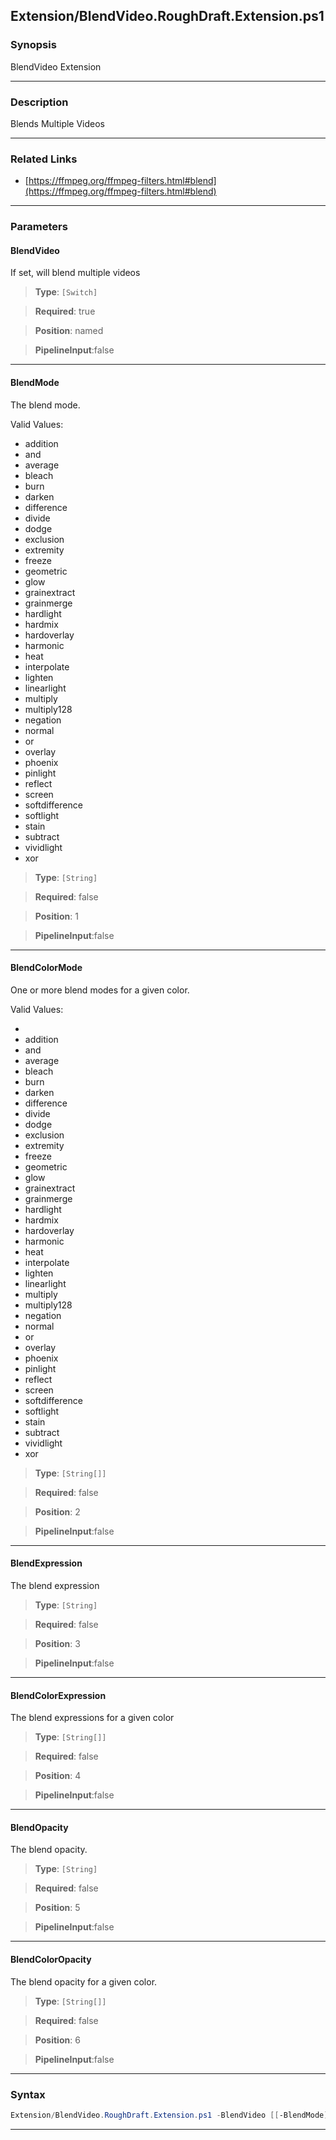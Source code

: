 
Extension/BlendVideo.RoughDraft.Extension.ps1
---------------------------------------------
### Synopsis
BlendVideo Extension

---
### Description

Blends Multiple Videos

---
### Related Links
* [https://ffmpeg.org/ffmpeg-filters.html#blend](https://ffmpeg.org/ffmpeg-filters.html#blend)



---
### Parameters
#### **BlendVideo**

If set, will blend multiple videos



> **Type**: ```[Switch]```

> **Required**: true

> **Position**: named

> **PipelineInput**:false



---
#### **BlendMode**

The blend mode.



Valid Values:

* addition
* and
* average
* bleach
* burn
* darken
* difference
* divide
* dodge
* exclusion
* extremity
* freeze
* geometric
* glow
* grainextract
* grainmerge
* hardlight
* hardmix
* hardoverlay
* harmonic
* heat
* interpolate
* lighten
* linearlight
* multiply
* multiply128
* negation
* normal
* or
* overlay
* phoenix
* pinlight
* reflect
* screen
* softdifference
* softlight
* stain
* subtract
* vividlight
* xor



> **Type**: ```[String]```

> **Required**: false

> **Position**: 1

> **PipelineInput**:false



---
#### **BlendColorMode**

One or more blend modes for a given color.



Valid Values:

* 
* addition
* and
* average
* bleach
* burn
* darken
* difference
* divide
* dodge
* exclusion
* extremity
* freeze
* geometric
* glow
* grainextract
* grainmerge
* hardlight
* hardmix
* hardoverlay
* harmonic
* heat
* interpolate
* lighten
* linearlight
* multiply
* multiply128
* negation
* normal
* or
* overlay
* phoenix
* pinlight
* reflect
* screen
* softdifference
* softlight
* stain
* subtract
* vividlight
* xor



> **Type**: ```[String[]]```

> **Required**: false

> **Position**: 2

> **PipelineInput**:false



---
#### **BlendExpression**

The blend expression



> **Type**: ```[String]```

> **Required**: false

> **Position**: 3

> **PipelineInput**:false



---
#### **BlendColorExpression**

The blend expressions for a given color



> **Type**: ```[String[]]```

> **Required**: false

> **Position**: 4

> **PipelineInput**:false



---
#### **BlendOpacity**

The blend opacity.



> **Type**: ```[String]```

> **Required**: false

> **Position**: 5

> **PipelineInput**:false



---
#### **BlendColorOpacity**

The blend opacity for a given color.



> **Type**: ```[String[]]```

> **Required**: false

> **Position**: 6

> **PipelineInput**:false



---
### Syntax
```PowerShell
Extension/BlendVideo.RoughDraft.Extension.ps1 -BlendVideo [[-BlendMode] <String>] [[-BlendColorMode] <String[]>] [[-BlendExpression] <String>] [[-BlendColorExpression] <String[]>] [[-BlendOpacity] <String>] [[-BlendColorOpacity] <String[]>] [<CommonParameters>]
```
---



